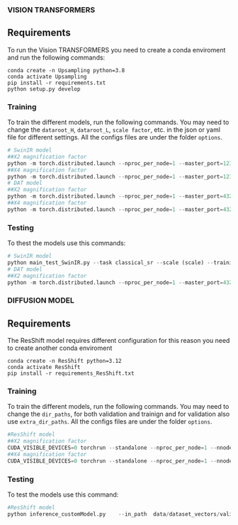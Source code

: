 ### VISION TRANSFORMERS

## Requirements
To run the Vision TRANSFORMERS you need to create a conda enviroment and run the following commands:
```
conda create -n Upsampling python=3.8
conda activate Upsampling
pip install -r requirements.txt
python setup.py develop
```

### Training
To train the different models, run the following commands. You may need to change the `dataroot_H`, `dataroot_L`, `scale factor`, etc. in the json or yaml file for different settings. 
All the configs files are under the folder `options`.

```python
# SwinIR model
##X2 magnification factor
python -m torch.distributed.launch --nproc_per_node=1 --master_port=1234 main_train_SwinIR.py --opt options/options_SwinIR /train_swinir_sr_classicalx2.json  --dist True 
##X4 magnification factor
python -m torch.distributed.launch --nproc_per_node=1 --master_port=1234 main_train_SwinIR.py --opt options/options_SwinIR/train_swinir_sr_classicalx4.json  --dist True 
# DAT model
##X2 magnification factor
python -m torch.distributed.launch --nproc_per_node=1 --master_port=4321 basicsr/train.py -opt options/options_DAT/Train/train_DAT_2_x2.yml --launcher pytorch
##X4 magnification factor
python -m torch.distributed.launch --nproc_per_node=1 --master_port=4321 basicsr/train.py -opt options/options_DAT/Train/train_DAT_2_x4.yml --launcher pytorch
```

### Testing
To thest the models use this commands:
```python
# SwinIR model
python main_test_SwinIR.py --task classical_sr --scale (scale) --training_patch_size 32 --model_path superresolution/swinir_sr_x2_Obstacles/models/80000_G.pth --folder_lq datasets/dataset_obstacles/dataset_csv_Y_all_cases/test/LW --folder_gt datasets/dataset_obstacles/dataset_csv_Y_all_cases/test/HR
# DAT model
##X2 magnification factor
python -m torch.distributed.launch --nproc_per_node=1 --master_port=4321 basicsr/test.py -opt options/options_DAT/Test/test_DAT_2_x2.yml --launcher pytorch
```

### DIFFUSION MODEL

## Requirements
The ResShift model requires different configuration for this reason you need to create another conda enviroment
```
conda create -n ResShift python=3.12
conda activate ResShift
pip install -r requirements_ResShift.txt
```

### Training
To train the different models, run the following commands. You may need to change the `dir_paths`, for both validation and trainign and for validation also use `extra_dir_paths`.
All the configs files are under the folder `options`.

```python
#ResShift model
##X2 magnification factor
CUDA_VISIBLE_DEVICES=0 torchrun --standalone --nproc_per_node=1 --nnodes=1 main.py --cfg_path options/options_ResShift/realsr_swinunet_x2.yaml --save_dir  output_dir
##X4 magnification factor
CUDA_VISIBLE_DEVICES=0 torchrun --standalone --nproc_per_node=1 --nnodes=1 main.py --cfg_path options/options_ResShift/realsr_swinunet_x4.yaml --save_dir  output_dir
```


### Testing
To test the models use this command:
```python
#ResShift model
python inference_customModel.py    --in_path  data/dataset_vectors/validation/lw     --out_path infereceResut_physics/no_physics_Vector_x2_time    --ckpt_path /home/vittorio/Scrivania/ResShift_4_scale/models_trained_no_physcs/no_physics_Vector_x2/ckpts/model_75000.pth     --config_path configs/realsr_swinunet_realsrgan48.yaml     --scale 2/4    --chop_size 64     --chop_stride 64     --bs 1     --task realsr

